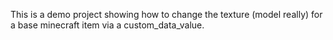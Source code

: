 This is a demo project showing how to change the texture (model really) for a base minecraft item via a custom_data_value.

